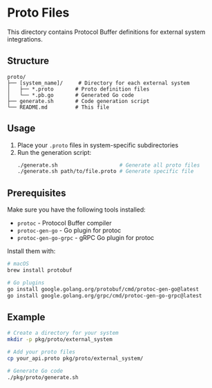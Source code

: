 # Proto Files

This directory contains Protocol Buffer definitions for external system integrations.

## Structure

```
proto/
├── [system_name]/     # Directory for each external system
│   ├── *.proto       # Proto definition files
│   └── *.pb.go       # Generated Go code
├── generate.sh       # Code generation script
└── README.md         # This file
```

## Usage

1. Place your `.proto` files in system-specific subdirectories
2. Run the generation script:
   ```bash
   ./generate.sh                    # Generate all proto files
   ./generate.sh path/to/file.proto # Generate specific file
   ```

## Prerequisites

Make sure you have the following tools installed:

- `protoc` - Protocol Buffer compiler
- `protoc-gen-go` - Go plugin for protoc
- `protoc-gen-go-grpc` - gRPC Go plugin for protoc

Install them with:
```bash
# macOS
brew install protobuf

# Go plugins
go install google.golang.org/protobuf/cmd/protoc-gen-go@latest
go install google.golang.org/grpc/cmd/protoc-gen-go-grpc@latest
```

## Example

```bash
# Create a directory for your system
mkdir -p pkg/proto/external_system

# Add your proto files
cp your_api.proto pkg/proto/external_system/

# Generate Go code
./pkg/proto/generate.sh
```